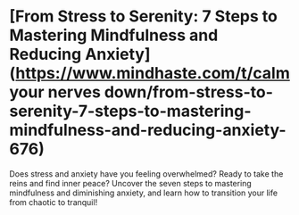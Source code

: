 
# [From Stress to Serenity: 7 Steps to Mastering Mindfulness and Reducing Anxiety](https://www.mindhaste.com/t/calm your nerves down/from-stress-to-serenity-7-steps-to-mastering-mindfulness-and-reducing-anxiety-676)

Does stress and anxiety have you feeling overwhelmed? Ready to take the reins and find inner peace? Uncover the seven steps to mastering mindfulness and diminishing anxiety, and learn how to transition your life from chaotic to tranquil!
    